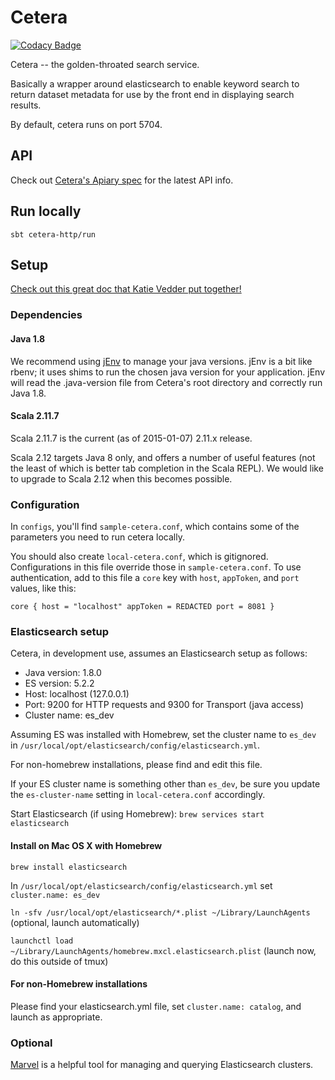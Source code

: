 # Cetera

[![Codacy Badge](https://api.codacy.com/project/badge/Grade/2551abfcba53421898f1d6729b35021c)](https://www.codacy.com/app/engineering-github-read-only/cetera)

Cetera -- the golden-throated search service.

Basically a wrapper around elasticsearch to enable keyword search to return dataset metadata for
use by the front end in displaying search results.

By default, cetera runs on port 5704.

## API

Check out [Cetera's Apiary spec](http://docs.socratadiscovery.apiary.io/#) for the latest API info.

## Run locally
`sbt cetera-http/run`

## Setup

[Check out this great doc that Katie Vedder put together!](https://docs.google.com/document/d/1wsslEGnp15STX8UnUFZ_kLzxDHkpLWstvAa-9OS31Gk/edit)

### Dependencies

#### Java 1.8

We recommend using [jEnv](http://www.jenv.be/) to manage your java versions. jEnv is a bit like
rbenv; it uses shims to run the chosen java version for your application. jEnv will read the
.java-version file from Cetera's root directory and correctly run Java 1.8.

#### Scala 2.11.7

Scala 2.11.7 is the current (as of 2015-01-07) 2.11.x release.

Scala 2.12 targets Java 8 only, and offers a number of useful features (not the least of which is
better tab completion in the Scala REPL). We would like to upgrade to Scala 2.12 when this becomes
possible.

### Configuration

In `configs`, you'll find `sample-cetera.conf`, which contains some of the parameters you need to
run cetera locally.

You should also create `local-cetera.conf`, which is gitignored.  Configurations in this file
override those in `sample-cetera.conf`.  To use authentication, add to this file a `core` key with
`host`, `appToken`, and `port` values, like this:

``` core { host = "localhost" appToken = REDACTED port = 8081 } ```

### Elasticsearch setup

Cetera, in development use, assumes an Elasticsearch setup as follows:

- Java version: 1.8.0
- ES version: 5.2.2
- Host: localhost (127.0.0.1)
- Port: 9200 for HTTP requests and 9300 for Transport (java access)
- Cluster name: es_dev

Assuming ES was installed with Homebrew, set the cluster name to `es_dev` in
`/usr/local/opt/elasticsearch/config/elasticsearch.yml`.

For non-homebrew installations, please find and edit this file.

If your ES cluster name is something other than `es_dev`, be sure you update the `es-cluster-name`
setting in `local-cetera.conf` accordingly.

Start Elasticsearch (if using Homebrew): `brew services start elasticsearch`

#### Install on Mac OS X with Homebrew

`brew install elasticsearch`

In `/usr/local/opt/elasticsearch/config/elasticsearch.yml` set `cluster.name: es_dev`

`ln -sfv /usr/local/opt/elasticsearch/*.plist ~/Library/LaunchAgents` (optional, launch
automatically)

`launchctl load ~/Library/LaunchAgents/homebrew.mxcl.elasticsearch.plist` (launch now, do this
outside of tmux)

#### For non-Homebrew installations

Please find your elasticsearch.yml file, set `cluster.name: catalog`, and launch as appropriate.

### Optional

[Marvel](https://www.elastic.co/products/marvel) is a helpful tool for managing and querying
Elasticsearch clusters.
